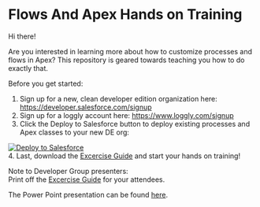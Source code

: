 # Flows And Apex Hands on Training

Hi there!  

Are you interested in learning more about how to customize processes and flows in Apex?  This repository is geared towards teaching you how to do exactly that.

Before you get started:<br />
1. Sign up for a new, clean developer edition organization here: <a href="https://developer.salesforce.com/signup">https://developer.salesforce.com/signup</a><br />
2. Sign up for a loggly account here: <a href="https://www.loggly.com/signup">https://www.loggly.com/signup</a><br />
3. Click the Deploy to Salesforce button to deploy existing processes and Apex classes to your new DE org: <a href="https://githubsfdeploy.herokuapp.com?owner=dancinllama&amp;repo=Volunteers-for-Salesforce">
  <img alt="Deploy to Salesforce" src="https://raw.githubusercontent.com/afawcett/githubsfdeploy/master/src/main/webapp/resources/img/deploy.png" style="max-width:100%;">
</a><br />
4. Last, download the <a href="https://github.com/dancinllama/FlowsAndApexHOT/raw/master/docs/EnhanceProccessAndFlowsApexHOT_SHORTENED.doc">Excercise Guide</a> and start your hands on training!  


Note to Developer Group presenters:<br />
Print off the <a href="https://github.com/dancinllama/FlowsAndApexHOT/raw/master/docs/EnhanceProccessAndFlowsApexHOT_SHORTENED.doc">Excercise Guide</a> for your attendees.

The Power Point presentation can be found <a href="https://github.com/dancinllama/FlowsAndApexHOT/raw/master/docs/MVPHOT.pptx">here</a>.
